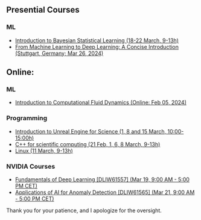 ## Presential Courses

### ML
- [Introduction to Bayesian Statistical Learning (18-22 March, 9-13h)](https://www.gauss-centre.eu/trainingsworkshops/?dfxid=566)
- [From Machine Learning to Deep Learning: A Concise Introduction (Stuttgart, Germany; Mar 26, 2024)](https://www.hlrs.de/training/2024/dl-hlrs)

## Online:
### ML
- [Introduction to Computational Fluid Dynamics (Online: Feb 05, 2024)](https://www.hlrs.de/training/2024/CFD-ZIH)

### Programming
- [Introduction to Unreal Engine for Science (1, 8 and 15 March, 10:00-15:00h)](https://www.gauss-centre.eu/trainingsworkshops/?dfxid=562)
- [C++ for scientific computing (21 Feb, 1, 6, 8 March, 9-13h)](https://admin.kuleuven.be/icts/opleidingen/opleidingsaanbod/c-for-scientific-computing)
- [Linux (11 March, 9-13h)](https://admin.kuleuven.be/icts/opleidingen/opleidingsaanbod/linux-tools-online)

### NVIDIA Courses
- [Fundamentals of Deep Learning [DLIW61557] (Mar 19, 9:00 AM - 5:00 PM CET)](https://www.nvidia.com/gtc/session-catalog/?tab.allsessions=1700692987788001F1cG&search.sessiontype=1701905400491001STQ1&search=DLIW61557#/session/1694112676966001AIrI)
- [Applications of AI for Anomaly Detection [DLIW61565] (Mar 21, 9:00 AM - 5:00 PM CET)](https://www.nvidia.com/gtc/session-catalog/?tab.allsessions=1700692987788001F1cG&search.sessiontype=1701905400491001STQ1&search=DLIW61565#/session/1694112677451001AOTu)

Thank you for your patience, and I apologize for the oversight.
